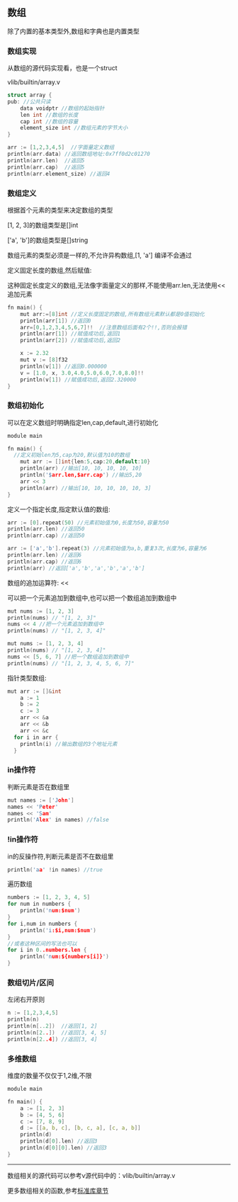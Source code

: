 ## 数组

除了内置的基本类型外,数组和字典也是内置类型

### 数组实现

从数组的源代码实现看，也是一个struct

vlib/builtin/array.v

```c
struct array {
pub: //公共只读
	data voidptr //数组的起始指针
	len int //数组的长度
	cap int //数组的容量
	element_size int //数组元素的字节大小
}
```

```c
arr := [1,2,3,4,5]  //字面量定义数组
println(arr.data) //返回数组地址:0x7ff0d2c01270
println(arr.len)  //返回5
println(arr.cap)  //返回5
println(arr.element_size) //返回4
```

### 数组定义

根据首个元素的类型来决定数组的类型

[1, 2, 3]的数组类型是[]int

['a', 'b']的数组类型是[]string

数组元素的类型必须是一样的,不允许异构数组,[1, 'a'] 编译不会通过

定义固定长度的数组,然后赋值:

这种固定长度定义的数组,无法像字面量定义的那样,不能使用arr.len,无法使用<<追加元素

```c
fn main() {
	mut arr:=[8]int //定义长度固定的数组,所有数组元素默认都是0值初始化
	println(arr[1]) //返回0
	arr=[0,1,2,3,4,5,6,7]!!  //注意数组后面有2个!!,否则会报错
	println(arr[1]) //赋值成功后,返回1
	println(arr[2]) //赋值成功后,返回2

	x := 2.32
	mut v := [8]f32
	println(v[1]) //返回0.000000
	v = [1.0, x, 3.0,4.0,5.0,6.0,7.0,8.0]!! 
	println(v[1]) //赋值成功后,返回2.320000
}
```

### 数组初始化

可以在定义数组时明确指定len,cap,default,进行初始化

```c
module main

fn main() {
  //定义初始len为5,cap为20,默认值为10的数组
	mut arr := []int{len:5,cap:20,default:10} 
	println(arr) //输出[10, 10, 10, 10, 10]
	println('$arr.len,$arr.cap') //输出5,20
	arr << 3
	println(arr) //输出[10, 10, 10, 10, 10, 3]
}

```

定义一个指定长度,指定默认值的数组:

```c
arr := [0].repeat(50) //元素初始值为0,长度为50,容量为50
println(arr.len) //返回50
println(arr.cap) //返回50
```

```c
arr := ['a','b'].repeat(3) //元素初始值为a,b,重复3次,长度为6,容量为6
println(arr.len) //返回6
println(arr.cap) //返回6
println(arr) //返回['a','b','a','b','a','b']
```

数组的追加运算符: <<

可以把一个元素追加到数组中,也可以把一个数组追加到数组中

```c
mut nums := [1, 2, 3]
println(nums) // "[1, 2, 3]"
nums << 4 //把一个元素追加到数组中
println(nums) // "[1, 2, 3, 4]"
```

```c
mut nums := [1, 2, 3, 4]
println(nums) // "[1, 2, 3, 4]"
nums << [5, 6, 7] //把一个数组追加到数组中
println(nums) // "[1, 2, 3, 4, 5, 6, 7]"
```

指针类型数组:

```c
mut arr := []&int
	a := 1
	b := 2
	c := 3
	arr << &a
	arr << &b
	arr << &c
  for i in arr {
    println(i) //输出数组的3个地址元素
  }
```

### in操作符

判断元素是否在数组里

```c
mut names := ['John']
names << 'Peter'
names << 'Sam'
println('Alex' in names) //false
```

### !in操作符

in的反操作符,判断元素是否不在数组里

```c
println('aa' !in names) //true
```

遍历数组

```c
numbers := [1, 2, 3, 4, 5]
for num in numbers {
	println('num:$num')
}
for i,num in numbers {
	println('i:$i,num:$num')
}
//或者这种区间的写法也可以
for i in 0..numbers.len {
	println('num:${numbers[i]}')
}
```

### 数组切片/区间

左闭右开原则

```c
n := [1,2,3,4,5]
println(n)
println(n[..2])  //返回[1, 2]
println(n[2..])  //返回[3, 4, 5]
println(n[2..4]) //返回[3, 4]
```

### 多维数组

维度的数量不仅仅于1,2维,不限

```c
module main

fn main() {
  	a := [1, 2, 3]
    b := [4, 5, 6]
    c := [7, 8, 9]
    d := [[a, b, c], [b, c, a], [c, a, b]]
    println(d) 
    println(d[0].len) //返回3
    println(d[0][0].len) //返回3
}
```

------

数组相关的源代码可以参考v源代码中的：vlib/builtin/array.v

更多数组相关的函数,参考[标准库章节](./std_builtin.md)